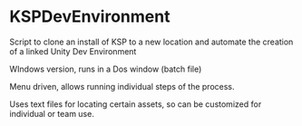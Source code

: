 # KSPDevEnvironment
Script to clone an install of KSP to a new location and automate the creation of a linked  Unity Dev Environment

WIndows version, runs in a Dos window (batch file)

Menu driven, allows running individual steps of the process.

Uses text files for locating certain assets, so can be customized for individual or team use.

